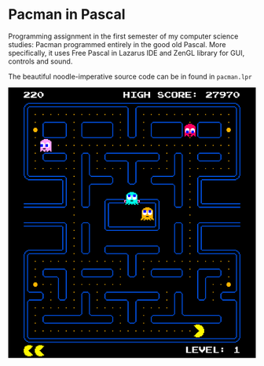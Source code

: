 # Pacman in Pascal

Programming assignment in the first semester of my computer science studies: Pacman programmed entirely in the good old Pascal. More specifically, it uses Free Pascal in Lazarus IDE and ZenGL library for GUI, controls and sound.

The beautiful noodle-imperative source code can be in found in `pacman.lpr`

![pacman screenshot](/_img/screenshot.png)
